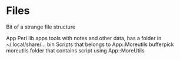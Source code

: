 # Files

Bit of a strange file structure




App         Perl lib
apps        tools with notes and other data, has a folder in ~/.local/share/...
bin         Scripts that belongs to App::Moreutils
bufferpick
moreutils   folder that contains script using App::MoreUtils
